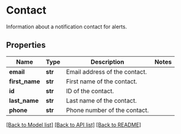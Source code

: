 # Contact

Information about a notification contact for alerts.
## Properties
Name | Type | Description | Notes
------------ | ------------- | ------------- | -------------
**email** | **str** | Email address of the contact. | 
**first_name** | **str** | First name of the contact. | 
**id** | **str** | ID of the contact. | 
**last_name** | **str** | Last name of the contact. | 
**phone** | **str** | Phone number of the contact. | 

[[Back to Model list]](../README.md#documentation-for-models) [[Back to API list]](../README.md#documentation-for-api-endpoints) [[Back to README]](../README.md)


